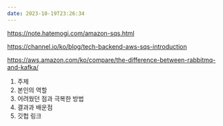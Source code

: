 ```yaml
---
date: 2023-10-19T23:26:34
---
```

https://note.hatemogi.com/amazon-sqs.html

https://channel.io/ko/blog/tech-backend-aws-sqs-introduction

https://aws.amazon.com/ko/compare/the-difference-between-rabbitmq-and-kafka/


1. 주제
2. 본인의 역할
3. 어려웠던 점과 극복한 방법
4. 결과과 배운점
0. 깃헙 링크